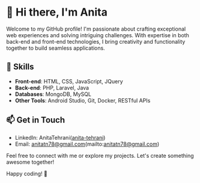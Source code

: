 # 👋 Hi there, I'm Anita

Welcome to my GitHub profile! I'm passionate about crafting exceptional web experiences and solving intriguing challenges. With expertise in both back-end and front-end technologies, I bring creativity and functionality together to build seamless applications.

## 🚀 Skills

- **Front-end**: HTML, CSS, JavaScript, JQuery
- **Back-end**: PHP, Laravel, Java
- **Databases**: MongoDB, MySQL
- **Other Tools**: Android Studio, Git, Docker, RESTful APIs


## 📫 Get in Touch

- LinkedIn: AnitaTehrani([anita-tehrani](https://www.linkedin.com/in/anita-tehrani/))
- Email: anitatn78@gmail.com(mailto:anitatn78@gmail.com)

Feel free to connect with me or explore my projects. Let's create something awesome together!

Happy coding! 🌟
